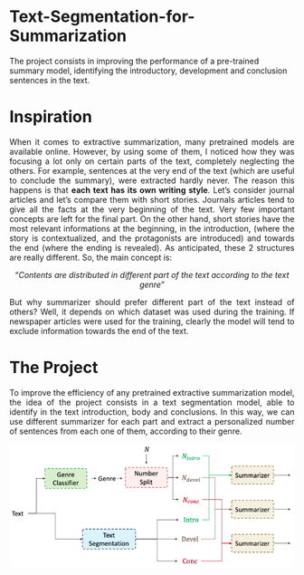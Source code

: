 # Text-Segmentation-for-Summarization
The project consists in improving the performance of a pre-trained summary model, identifying the introductory, development and conclusion sentences in the text.

# Inspiration
<p align="justify">
When it comes to extractive summarization, many pretrained models are available online. However, by using some of them, I noticed how they was focusing a lot only on certain parts of the text, completely neglecting the others. For example, sentences at the very end of the text (which are useful to conclude the summary), were extracted hardly never. The reason this happens is that <b>each text has its own writing style</b>. Let’s consider journal articles and let’s compare them with short stories. Journals articles tend to give all the facts at the very beginning of the text. Very few important concepts are left for the final part. On the other hand, short stories have the most relevant informations at the beginning, in the introduction, (where the story is contextualized, and the protagonists are introduced) and towards the end (where the ending is revealed). As anticipated, these 2 structures are really different. So, the main concept is:
</p>

<p align="center">
“<i>Contents are distributed in different part of the text according to the text genre</i>”
</p>

<p align="justify">
But why summarizer should prefer different part of the text instead of others? Well, it depends on which dataset was used during the training. If newspaper articles were used for the training, clearly the model will tend to exclude information towards the end of the text.
</p>


# The Project
<p align="justify">
To improve the efficiency of any pretrained extractive summarization model, the idea of the project consists in a text segmentation model, able to identify in the text introduction, body and conclusions. In this way, we can use different summarizer for each part and extract a personalized number of  sentences from each one of them, according to their genre.
</p>

<p align="center">
<img src = "img/Model.png">
</p>


